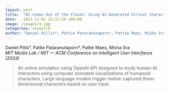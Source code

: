 ```yaml
---
layout: post
title:  "AI Comes Out of the Closet: Using AI-Generated Virtual Characters to Help Individuals Practice LGBTQIA+ Advocacy"
date:   2023-11-01 22:21:59 +00:00
image: /images/4.jpg
categories: research
author: "Daniel Pillis*, Pattie Pataranutaporn*, Pattie Maes, Misha Sra (2024)"
---
```

Daniel Pillis*, Pattie Pataranutaporn*, Pattie Maes, Misha Sra  
*MIT Media Lab / MIT — ACM Conference on Intelligent User Interfaces (2024)*
<blockquote>
  <p>
An online simulation using OpenAI API designed to study human-AI interaction using computer animated visualizations of humanoid characters, Large language models trigger motion captured three-dimensional characters based on user input.

  </p>
</blockquote>
